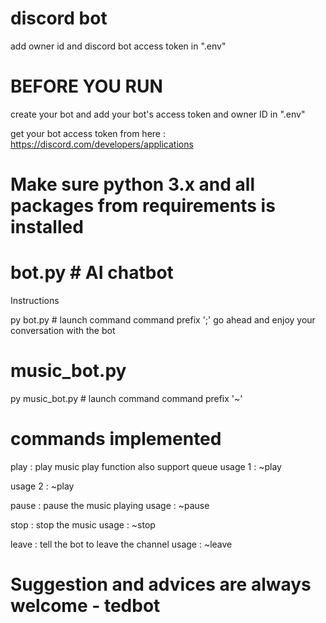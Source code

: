 # discord bot 

add owner id and discord bot access token in ".env"

# BEFORE YOU RUN 
create your bot and add your bot's access token and owner ID in ".env"

get your bot access token from here : 
https://discord.com/developers/applications

# Make sure python 3.x and all packages from requirements is installed

# bot.py # AI chatbot
Instructions

py bot.py   # launch command
command prefix ';'
go ahead and enjoy your conversation with the bot


# music_bot.py 
py music_bot.py # launch command
command prefix '~'

# commands implemented
play : play music
play function also support queue
usage 1 : 
        ~play <url>

usage 2 : 
        ~play <song>

pause : pause the music playing
usage : 
        ~pause 

stop : stop the music 
usage : 
        ~stop

leave : tell the bot to leave the channel
usage : 
        ~leave

        
# Suggestion and advices are always welcome - tedbot
